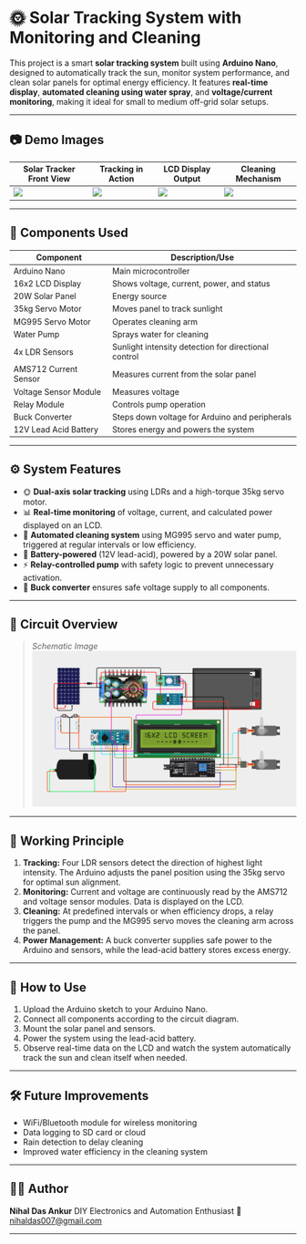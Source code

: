 
# 🌞 Solar Tracking System with Monitoring and Cleaning

This project is a smart **solar tracking system** built using **Arduino Nano**, designed to automatically track the sun, monitor system performance, and clean solar panels for optimal energy efficiency. It features **real-time display**, **automated cleaning using water spray**, and **voltage/current monitoring**, making it ideal for small to medium off-grid solar setups.

---

## 📷 Demo Images


| Solar Tracker Front View   | Tracking in Action       | LCD Display Output         | Cleaning Mechanism       |
| -------------------------- | ------------------------ | -------------------------- | ------------------------ |
| ![](images/front_view.jpg) | ![](images/tracking.gif) | ![](images/lcd_output.jpg) | ![](images/cleaning.jpg) |

---

## 🔧 Components Used

| Component             | Description/Use                                      |
| --------------------- | ---------------------------------------------------- |
| Arduino Nano          | Main microcontroller                                 |
| 16x2 LCD Display      | Shows voltage, current, power, and status            |
| 20W Solar Panel       | Energy source                                        |
| 35kg Servo Motor      | Moves panel to track sunlight                        |
| MG995 Servo Motor     | Operates cleaning arm                                |
| Water Pump            | Sprays water for cleaning                            |
| 4x LDR Sensors        | Sunlight intensity detection for directional control |
| AMS712 Current Sensor | Measures current from the solar panel                |
| Voltage Sensor Module | Measures voltage                                     |
| Relay Module          | Controls pump operation                              |
| Buck Converter        | Steps down voltage for Arduino and peripherals       |
| 12V Lead Acid Battery | Stores energy and powers the system                  |

---

## ⚙️ System Features

* 🌞 **Dual-axis solar tracking** using LDRs and a high-torque 35kg servo motor.
* 📊 **Real-time monitoring** of voltage, current, and calculated power displayed on an LCD.
* 🧼 **Automated cleaning system** using MG995 servo and water pump, triggered at regular intervals or low efficiency.
* 🔋 **Battery-powered** (12V lead-acid), powered by a 20W solar panel.
* ⚡️ **Relay-controlled pump** with safety logic to prevent unnecessary activation.
* 🔌 **Buck converter** ensures safe voltage supply to all components.

---

## 🔌 Circuit Overview

> *Schematic Image*
> ![](images/circuit_diagram.jpg)

---

## 📐 Working Principle

1. **Tracking:** Four LDR sensors detect the direction of highest light intensity. The Arduino adjusts the panel position using the 35kg servo for optimal sun alignment.
2. **Monitoring:** Current and voltage are continuously read by the AMS712 and voltage sensor modules. Data is displayed on the LCD.
3. **Cleaning:** At predefined intervals or when efficiency drops, a relay triggers the pump and the MG995 servo moves the cleaning arm across the panel.
4. **Power Management:** A buck converter supplies safe power to the Arduino and sensors, while the lead-acid battery stores excess energy.

---

## 🧪 How to Use

1. Upload the Arduino sketch to your Arduino Nano.
2. Connect all components according to the circuit diagram.
3. Mount the solar panel and sensors.
4. Power the system using the lead-acid battery.
5. Observe real-time data on the LCD and watch the system automatically track the sun and clean itself when needed.

---

## 🛠 Future Improvements

* WiFi/Bluetooth module for wireless monitoring
* Data logging to SD card or cloud
* Rain detection to delay cleaning
* Improved water efficiency in the cleaning system

---

## 🧑‍🔧 Author

**Nihal Das Ankur**
DIY Electronics and Automation Enthusiast
📧 [nihaldas007@gmail.com](nihaldas007@gmail.com)

---
